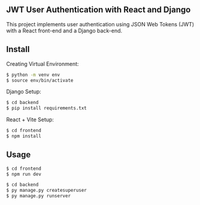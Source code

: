 ## JWT User Authentication with React and Django
This project implements user authentication using JSON Web Tokens (JWT) with a React front-end and a Django back-end.

## Install

Creating Virtual Environment:

```sh
$ python -m venv env
$ source env/bin/activate
```
Django Setup:

```sh
$ cd backend
$ pip install requirements.txt
```
React + Vite  Setup:
```sh
$ cd frontend
$ npm install 
```
## Usage
```sh
$ cd frontend
$ npm run dev

```
```sh
$ cd backend
$ py manage.py createsuperuser
$ py manage.py runserver
```
